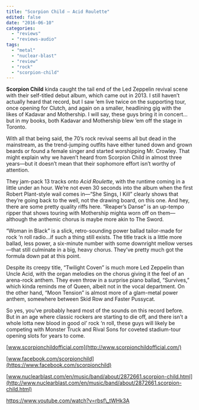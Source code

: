 ```yaml
---
title: "Scorpion Child – Acid Roulette"
edited: false
date: "2016-06-10"
categories:
  - "reviews"
  - "reviews-audio"
tags:
  - "metal"
  - "nuclear-blast"
  - "review"
  - "rock"
  - "scorpion-child"
---
```


**Scorpion Child** kinda caught the tail end of the Led Zeppelin revival scene with their self-titled debut album, which came out in 2013. I still haven’t actually heard that record, but I saw ‘em live twice on the supporting tour, once opening for Clutch, and again on a smaller, headlining gig with the likes of Kadavar and Mothership. I will say, these guys bring it in concert… but in my books, both Kadavar and Mothership blew ‘em off the stage in Toronto.

With all that being said, the 70’s rock revival seems all but dead in the mainstream, as the trend-jumping outfits have either tuned down and grown beards or found a female singer and started worshipping Mr. Crowley. That might explain why we haven’t heard from Scorpion Child in almost three years—but it doesn’t mean that their sophomore effort isn’t worthy of attention.

They jam-pack 13 tracks onto _Acid Roulette_, with the runtime coming in a little under an hour. We’re not even 30 seconds into the album when the first Robert Plant-style wail comes in—“She Sings, I Kill” clearly shows that they’re going back to the well, not the drawing board, on this one. And hey, there are some pretty quality riffs here. “Reaper’s Danse” is an up-tempo ripper that shows touring with Mothership mighta worn off on them—although the anthemic chorus is maybe more akin to The Sword.

“Woman in Black” is a slick, retro-sounding power ballad tailor-made for rock ‘n roll radio…if such a thing still exists. The title track is a little more ballad, less power, a six-minute number with some downright mellow verses—that still culminate in a big, heavy chorus. They’ve pretty much got the formula down pat at this point.

Despite its creepy title, “Twilight Coven” is much more Led Zeppelin than Uncle Acid, with the organ melodies on the chorus giving it the feel of an arena-rock anthem. They even throw in a surprise piano ballad, “Survives,” which kinda reminds me of Queen, albeit not in the vocal department. On the other hand, “Moon Tension” is almost more of a glam-metal power anthem, somewhere between Skid Row and Faster Pussycat.

So yes, you’ve probably heard most of the sounds on this record before. But in an age where classic rockers are starting to die off, and there isn’t a whole lotta new blood in good ol’ rock ‘n roll, these guys will likely be competing with Monster Truck and Rival Sons for coveted stadium-tour opening slots for years to come.

[www.scorpionchildofficial.com](http://www.scorpionchildofficial.com/)

[www.facebook.com/scorpionchild](https://www.facebook.com/scorpionchild)

[www.nuclearblast.com/en/music/band/about/2872661.scorpion-child.html](http://www.nuclearblast.com/en/music/band/about/2872661.scorpion-child.html)

https://www.youtube.com/watch?v=rbsf\_tWHk3A
